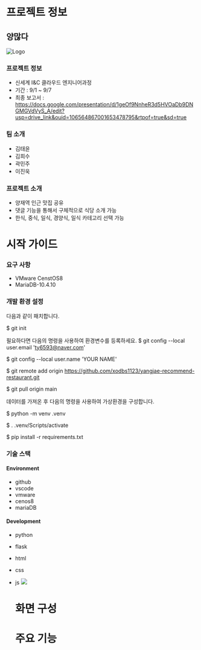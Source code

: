 # 프로젝트 정보 #

## 양많다 ##

![Logo](https://github.com/Inc-Team-Project/recommend-restaurant/assets/61976898/697e72be-bf13-4082-b662-ac652facff0d)



### 프로젝트 정보 ###
- 신세계 I&C 클라우드 엔지니어과정
- 기간 : 9/1 ~ 9/7
- 최종 보고서 : https://docs.google.com/presentation/d/1geOf9NnheR3d5HVOaDb9DNGMGVdVyS_A/edit?usp=drive_link&ouid=106564867001653478795&rtpof=true&sd=true



### 팀 소개 ###
- 김태윤
- 김희수
- 곽민주
- 이진욱




### 프로젝트 소개 ###
- 양재역 인근 맛집 공유
- 댓글 기능을 통해서 구체적으로 식당 소개 가능
- 한식, 중식, 일식, 경양식, 일식 카테고리 선택 가능





# 시작 가이드 #





### 요구 사항 ###
- VMware CenstOS8
- MariaDB-10.4.10
  



### 개발 환경 설정 ###
다음과 같이 패치합니다.

$ git init

필요하다면 다음의 명령을 사용하여 환경변수를 등록하세요. $ git config --local user.email 'ty6593@naver.com'

$ git config --local user.name 'YOUR NAME'

$ git remote add origin https://github.com/xodbs1123/yangjae-recommend-restaurant.git

$ git pull origin main

데이터를 가져온 후 다음의 명령을 사용하여 가상환경을 구성합니다.

$ python -m venv .venv

$ . .venv/Scripts/activate

$ pip install -r requirements.txt





### 기술 스택 ###

#### Environment
- github
- vscode
- vmware
- cenos8
- mariaDB
#### Development
- python
- flask
- html
- css
- js
  <img src="https://github.com/Inc-Team-Project/recommend-restaurant/assets/67572168/2c1add97-943a-4568-9031-b60cbe975f06">

  # 화면 구성 #
  
  # 주요 기능 #

